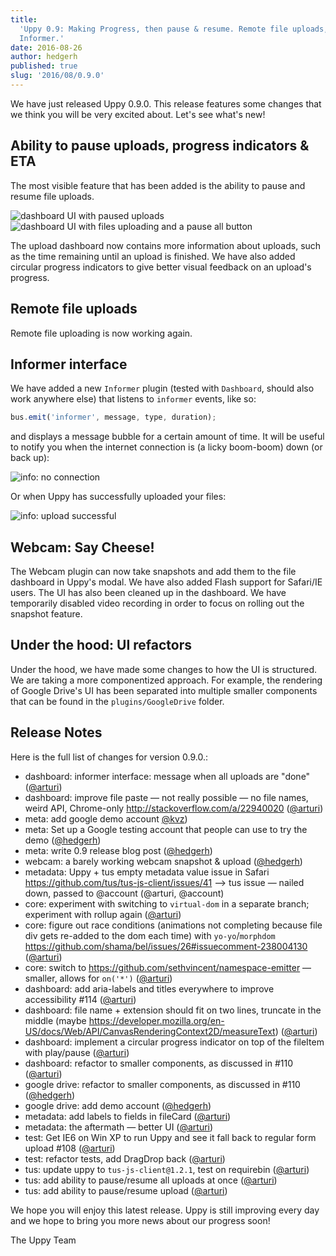 ```yaml
---
title:
  'Uppy 0.9: Making Progress, then pause & resume. Remote file uploads,
  Informer.'
date: 2016-08-26
author: hedgerh
published: true
slug: '2016/08/0.9.0'
---
```


We have just released Uppy 0.9.0. This release features some changes that we
think you will be very excited about. Let's see what's new!

<!--truncate-->

## Ability to pause uploads, progress indicators & ETA

The most visible feature that has been added is the ability to pause and resume
file uploads.

<img alt="dashboard UI with paused uploads" src="/img/blog/0.9/upload-pause.jpg" class="border" />

<img alt="dashboard UI with files uploading and a pause all button" src="/img/blog/0.9/upload-resume.jpg" class="border" />

The upload dashboard now contains more information about uploads, such as the
time remaining until an upload is finished. We have also added circular progress
indicators to give better visual feedback on an upload's progress.

## Remote file uploads

Remote file uploading is now working again.

## Informer interface

We have added a new `Informer` plugin (tested with `Dashboard`, should also work
anywhere else) that listens to `informer` events, like so:

```javascript
bus.emit('informer', message, type, duration);
```

and displays a message bubble for a certain amount of time. It will be useful to
notify you when the internet connection is (a licky boom-boom) down (or back
up):

<img alt="info: no connection" src="/img/blog/0.9/info-no-connection.jpg" class="border" />

Or when Uppy has successfully uploaded your files:

<img alt="info: upload successful" src="/img/blog/0.9/info-upload-success.jpg" class="border" />

## Webcam: Say Cheese!

The Webcam plugin can now take snapshots and add them to the file dashboard in
Uppy's modal. We have also added Flash support for Safari/IE users. The UI has
also been cleaned up in the dashboard. We have temporarily disabled video
recording in order to focus on rolling out the snapshot feature.

## Under the hood: UI refactors

Under the hood, we have made some changes to how the UI is structured. We are
taking a more componentized approach. For example, the rendering of Google
Drive's UI has been separated into multiple smaller components that can be found
in the `plugins/GoogleDrive` folder.

## Release Notes

Here is the full list of changes for version 0.9.0.:

- dashboard: informer interface: message when all uploads are "done"
  ([@arturi](https://github.com/arturi))
- dashboard: improve file paste — not really possible — no file names, weird
  API, Chrome-only <http://stackoverflow.com/a/22940020>
  ([@arturi](https://github.com/arturi))
- meta: add google demo account [@kvz](https://github.com/kvz))
- meta: Set up a Google testing account that people can use to try the demo
  ([@hedgerh](https://github.com/hedgerh))
- meta: write 0.9 release blog post ([@hedgerh](https://github.com/hedgerh))
- webcam: a barely working webcam snapshot & upload
  ([@hedgerh](https://github.com/hedgerh))
- metadata: Uppy + tus empty metadata value issue in Safari
  <https://github.com/tus/tus-js-client/issues/41> --> tus issue — nailed down,
  passed to @account (@arturi, @account)
- core: experiment with switching to `virtual-dom` in a separate branch;
  experiment with rollup again ([@arturi](https://github.com/arturi))
- core: figure out race conditions (animations not completing because file div
  gets re-added to the dom each time) with `yo-yo`/`morphdom`
  <https://github.com/shama/bel/issues/26#issuecomment-238004130>
  ([@arturi](https://github.com/arturi))
- core: switch to <https://github.com/sethvincent/namespace-emitter> — smaller,
  allows for `on('*')` ([@arturi](https://github.com/arturi))
- dashboard: add aria-labels and titles everywhere to improve accessibility #114
  ([@arturi](https://github.com/arturi))
- dashboard: file name + extension should fit on two lines, truncate in the
  middle (maybe
  <https://developer.mozilla.org/en-US/docs/Web/API/CanvasRenderingContext2D/measureText>)
  ([@arturi](https://github.com/arturi))
- dashboard: implement a circular progress indicator on top of the fileItem with
  play/pause ([@arturi](https://github.com/arturi))
- dashboard: refactor to smaller components, as discussed in #110
  ([@arturi](https://github.com/arturi))
- google drive: refactor to smaller components, as discussed in #110
  ([@hedgerh](https://github.com/hedgerh))
- google drive: add demo account ([@hedgerh](https://github.com/hedgerh))
- metadata: add labels to fields in fileCard
  ([@arturi](https://github.com/arturi))
- metadata: the aftermath — better UI ([@arturi](https://github.com/arturi))
- test: Get IE6 on Win XP to run Uppy and see it fall back to regular form
  upload #108 ([@arturi](https://github.com/arturi))
- test: refactor tests, add DragDrop back ([@arturi](https://github.com/arturi))
- tus: update uppy to `tus-js-client@1.2.1`, test on requirebin
  ([@arturi](https://github.com/arturi))
- tus: add ability to pause/resume all uploads at once
  ([@arturi](https://github.com/arturi))
- tus: add ability to pause/resume upload ([@arturi](https://github.com/arturi))

We hope you will enjoy this latest release. Uppy is still improving every day
and we hope to bring you more news about our progress soon!

The Uppy Team
